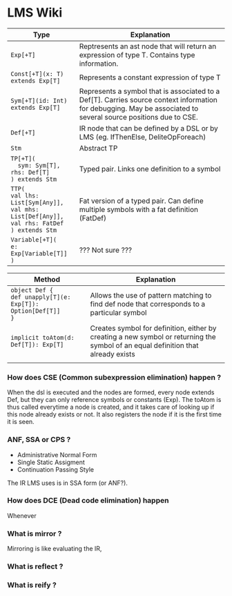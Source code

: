 # LMS Wiki
| Type | Explanation |
| ---- | ----------- |
| `Exp[+T]` | Reptresents an ast node that will return an expression of type T. Contains type information. |
| `Const[+T](x: T)`<br>`extends Exp[T]` | Represents a constant expression of type T |
| `Sym[+T](id: Int)`<br>`extends Exp[T]` | Represents a symbol that is associated to a Def[T]. Carries source context information for debugging. May be associated to several source positions due to CSE. |
| `Def[+T]` | IR node that can be defined by a DSL or by LMS (eg. IfThenElse, DeliteOpForeach)  |
| `Stm` | Abstract TP |
| `TP[+T](`<br>`  sym: Sym[T],`<br> `rhs: Def[T]`<br>`) extends Stm` | Typed pair. Links one definition to a symbol |
| `TTP(`<br>`val lhs: List[Sym[Any]],`<br>`val mhs: List[Def[Any]],`<br>`val rhs: FatDef`<br>`) extends Stm` | Fat version of a typed pair. Can define multiple symbols with a fat definition (FatDef) |
| `Variable[+T](`<br>`e: Exp[Variable[T]]`<br>`)` | ??? Not sure ??? |




| Method | Explanation |
| ------ | ----------- |
| `object Def { `<br>`def unapply[T](e: Exp[T]): Option[Def[T]]`<br>`}` | Allows the use of pattern matching to find def node that corresponds to a particular symbol |
| `implicit toAtom(d: Def[T]): Exp[T]` | Creates symbol for definition, either by creating a new symbol or returning the symbol of an equal definition that already exists |
| | |


### How does CSE (Common subexpression elimination) happen ?
When the dsl is executed and the nodes are formed, every node extends Def, but they can only reference symbols or constants (Exp). The toAtom is thus called everytime a node is created, and it takes care of looking up if this node already exists or not. It also registers the node if it is the first time it is seen.

### ANF, SSA or CPS ?
- Administrative Normal Form
- Single Static Assigment
- Continuation Passing Style

The IR LMS uses is in SSA form (or ANF?).

### How does DCE (Dead code elimination) happen
Whenever

### What is mirror ?
Mirroring is like evaluating the IR, 

### What is reflect ?


### What is reify ?



